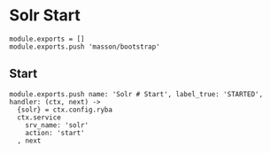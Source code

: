 
# Solr Start

    module.exports = []
    module.exports.push 'masson/bootstrap'

## Start

    module.exports.push name: 'Solr # Start', label_true: 'STARTED', handler: (ctx, next) ->
      {solr} = ctx.config.ryba
      ctx.service
        srv_name: 'solr'
        action: 'start'
      , next

